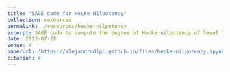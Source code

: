 ```yaml
---
title: "SAGE Code for Hecke Nilpotency"
collection: resources
permalink:  /resources/hecke-nilpotency
excerpt: SAGE code to compute the degree of Hecke nilpotency of level 1 cusp forms modulo 2.
date: 2022-07-28
venue: #
paperurl: 'https://alejandrodlpc.github.io/files/hecke-nilpotency.ipynb'
citation: #
---
```




